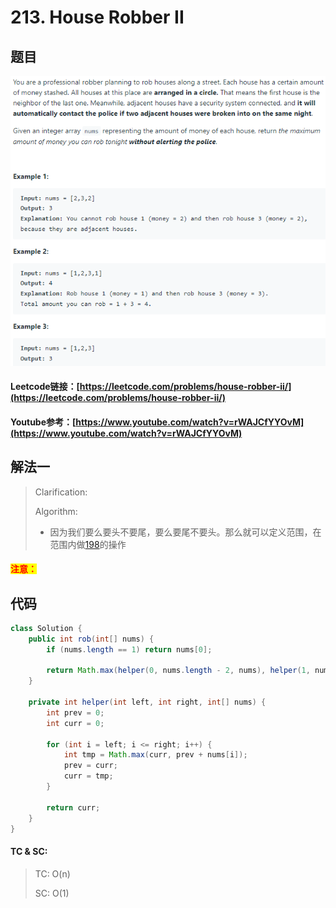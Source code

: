 # 213. House Robber II

## 题目

![](<../../../.gitbook/assets/image (91).png>)

#### Leetcode链接：[https://leetcode.com/problems/house-robber-ii/](https://leetcode.com/problems/house-robber-ii/)

#### Youtube参考：[https://www.youtube.com/watch?v=rWAJCfYYOvM](https://www.youtube.com/watch?v=rWAJCfYYOvM)

## 解法一

> Clarification:&#x20;
>
> Algorithm:&#x20;
>
> * 因为我们要么要头不要尾，要么要尾不要头。那么就可以定义范围，在范围内做[198](../../100-200-20/198.-house-robber.md)的操作

#### <mark style="color:red;">注意：</mark>

## 代码

```java
class Solution {
    public int rob(int[] nums) {
        if (nums.length == 1) return nums[0];
        
        return Math.max(helper(0, nums.length - 2, nums), helper(1, nums.length - 1, nums));
    }
    
    private int helper(int left, int right, int[] nums) {
        int prev = 0;
        int curr = 0;
        
        for (int i = left; i <= right; i++) {
            int tmp = Math.max(curr, prev + nums[i]);
            prev = curr;
            curr = tmp;
        }
        
        return curr;
    }
}
```

#### TC & SC:&#x20;

> TC: O(n)
>
> SC: O(1)
